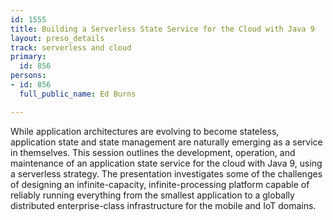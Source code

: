 ```yaml
---
id: 1555
title: Building a Serverless State Service for the Cloud with Java 9
layout: preso_details
track: serverless and cloud
primary:
  id: 856
persons:
- id: 856
  full_public_name: Ed Burns

---
```

While application architectures are evolving to become stateless, application state and state management are naturally emerging as a service in themselves. This session outlines the development, operation, and maintenance of an application state service for the cloud with Java 9, using a serverless strategy. The presentation investigates some of the challenges of designing an infinite-capacity, infinite-processing platform capable of reliably running everything from the smallest application to a globally distributed enterprise-class infrastructure for the mobile and IoT domains. 